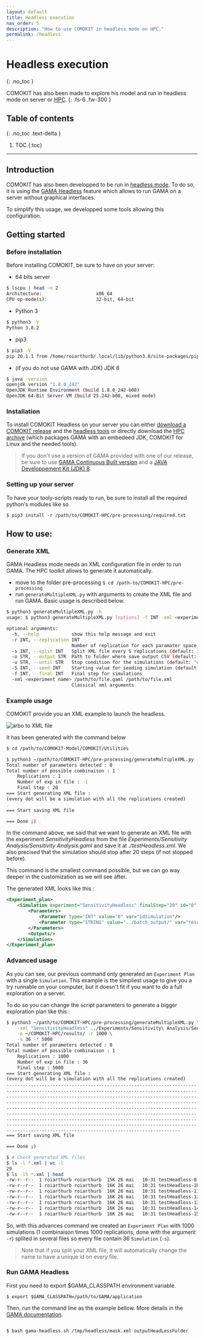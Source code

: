 ```yaml
---
layout: default
title: Headless execution
nav_order: 5
description: "How to use COMOKIT in headless mode on HPC."
permalink: /headless
---
```


# Headless execution
{: .no_toc }

COMOKIT has also been made to explore his model and run in headless mode on server or [HPC](https://en.wikipedia.org/wiki/High-performance_computing).
{: .fs-6 .fw-300 }

## Table of contents
{: .no_toc .text-delta }

1. TOC
{:toc}

---

## Introduction

COMOKIT has also been developped to be run in [headless mode](https://en.wikipedia.org/wiki/Headless_software). To do so, it is using the [GAMA Headless](https://gama-platform.github.io/wiki/Headless) feature which allows to run GAMA on a server without graphical interfaces. 

To simplify this usage, we developped some tools allowing this configuration.

## Getting started

### Before installation

Before installing COMOKIT, be sure to have on your server:

- 64 bits server
```bash
$ lscpu | head -n 2
Architecture:                    x86_64
CPU op-mode(s):                  32-bit, 64-bit
```
- Python 3
```bash
$ python3 -V
Python 3.8.2
```
- pip3
```bash
$ pip3 -V
pip 20.1.1 from /home/roiarthurb/.local/lib/python3.8/site-packages/pip (python 3.8)
```
- (if you do not use GAMA with JDK) JDK 8
```bash
$ java -version
openjdk version "1.8.0_242"
OpenJDK Runtime Environment (build 1.8.0_242-b08)
OpenJDK 64-Bit Server VM (build 25.242-b08, mixed mode)
```

### Installation

To install COMOKIT Headless on your server you can either [download a COMOKIT release](https://github.com/COMOKIT/COMOKIT-Model/releases/) and the [headless tools](https://github.com/COMOKIT/COMOKIT-HPC) or directly download the [HPC archive](https://github.com/COMOKIT/COMOKIT-HPC/releases/) (which packages GAMA with an embedeed JDK, COMOKIT for Linux and the needed tools).

> If you don't use a version of GAMA provided with one of our release, be sure to use [GAMA Continuous Built version](https://github.com/gama-platform/gama/releases/tag/continuous) and a [JAVA Developpement Kit (JDK) 8](https://en.wikipedia.org/wiki/Java_version_history#Java_SE_8).

### Setting up your server

  
To have your tooly-scripts ready to run, be sure to install all the required python's modules like so

```
$ pip3 install -r /path/to/COMOKIT-HPC/pre-processing/required.txt
```

## How to use:

### Generate XML

GAMA Headless mode needs an XML configuration file in order to run GAMA. The HPC toolkit allows to generate it automatically.

- move to the folder pre-processing ``$ cd /path-to/COMOKIT-HPC/pre-processing``
- run `generateMultipleXML.py` with arguments to create the XML file and run GAMA. Basic usage is described below.

```bash
$ python3 generateMultipleXML.py -h
usage: $ python3 generateMultipleXML.py [options] -f INT -xml <experiment name> /path/to/file.gaml /path/to/file.xml

optional arguments:
  -h, --help            show this help message and exit
  -r INT, --replication INT
                        Number of replication for each paramater space (default: 1)
  -s INT, --split INT   Split XML file every S replications (default: 1)
  -o STR, --output STR  Path to folder where save output CSV (default: "../../batch_output")
  -u STR, --until STR   Stop condition for the simulations (default: "world.sim_stop()")
  -S INT, --seed INT    Starting value for seeding simulation (default: 0)
  -f INT, --final INT   Final step for simulations
  -xml <experiment name> /path/to/file.gaml /path/to/file.xml
                        Classical xml arguments
```

### Example usage

COMOKIT provide you an XML example to launch the headless.

![arbo to XML file](assets/images/arboToXMLFile.png)

It has been generated with the command below

```bash
$ cd /path/to/COMOKIT-Model/COMOKIT/Utilities

$ python3 ~/path/to/COMOKIT-HPC/pre-processing/generateMultipleXML.py -xml "SensitivityHeadless" ../Experiments/Sensitivity\ Analysis/Sensitivity\ Analysis.gaml  ./testHeadless.xml -f 20 
Total number of parameters detected : 0
Total number of possible combinaison : 1
	Replications : 1
	Number of exp in file : -1
	Final step : 20
=== Start generating XML file :
(every dot will be a simulation with all the replications created)
.
=== Start saving XML file

=== Done ;)
```

In the command above, we said that we want to generate an XML file with the experiment _SensitivityHeadless_ from the file _Experiments/Sensitivity Analysis/Sensitivity Analysis.gaml_ and save it at _./testHeadless.xml_. We also precised that the simulation should stop after 20 steps (if not stopped before).

This command is the smallest command possible, but we can go way deeper in the customization as we will see after.

The generated XML looks like this :

```xml
<Experiment_plan>
	<Simulation experiment="SensitivityHeadless" finalStep="20" id="0" seed="0" sourcePath="../Experiments/Sensitivity Analysis/Sensitivity Analysis.gaml" until="world.sim_stop()">
		<Parameters>
			<Parameter type="INT" value="0" var="idSimulation"/>
			<Parameter type="STRING" value="../batch_output/" var="result_folder"/>
		</Parameters>
		<Outputs/>
	</Simulation>
</Experiment_plan>
```

### Advanced usage

As you can see, our previous command only generated an `Experiment Plan` with a single `Simulation`. This example is the simpliest usage to give you a try runnable on your computer, but it doesn't fit if you want to do a full exploration on a server. 

To do so you can change the script parameters to generate a bigger exploration plan like this :

```bash
$ python3 ~/path/to/COMOKIT-HPC/pre-processing/generateMultipleXML.py \
	-xml "SensitivityHeadless" ../Experiments/Sensitivity\ Analysis/Sensitivity\ Analysis.gaml  ./testHeadless.xml \
	-o ~/COMOKIT-HPC/results/ -r 1000 \
	-s 36 -f 5000
Total number of parameters detected : 0
Total number of possible combinaison : 1
	Replications : 1000
	Number of exp in file : 36
	Final step : 5000
=== Start generating XML file :
(every dot will be a simulation with all the replications created)
.....................................................................................................................
.....................................................................................................................
.....................................................................................................................
.....................................................................................................................
.....................................................................................................................
.....................................................................................................................
.....................................................................................................................
.....................................................................................................................
................................................................
=== Start saving XML file

=== Done ;)

$ # Check generated XML files
$ ls -l *.xml | wc -l
29
$ ls -lh *.xml | head  
-rw-r--r--  1 roiarthurb roiarthurb  15K 26 mai   10:31 testHeadless-0.xml
-rw-r--r--  1 roiarthurb roiarthurb  16K 26 mai   10:31 testHeadless-10.xml
-rw-r--r--  1 roiarthurb roiarthurb  16K 26 mai   10:31 testHeadless-11.xml
-rw-r--r--  1 roiarthurb roiarthurb  16K 26 mai   10:31 testHeadless-12.xml
-rw-r--r--  1 roiarthurb roiarthurb  16K 26 mai   10:31 testHeadless-13.xml
-rw-r--r--  1 roiarthurb roiarthurb  16K 26 mai   10:31 testHeadless-14.xml
-rw-r--r--  1 roiarthurb roiarthurb  16K 26 mai   10:31 testHeadless-15.xml
```

So, with this advances command we created an `Experiment Plan` with 1000 simulations (1 combinaison times 1000 replications, done with the argument `-r`) splited in several files so every file contain 36 `Simulation` (`-s`).

> Note that if you split your XML file, it will automatically change the name to have a unique id on every file.

### Run GAMA Headless
First you need to export $GAMA_CLASSPATH environment variable.
```
$ export $GAMA_CLASSPATH=/path/to/GAMA/application
```

Then, run the command line as the example bellow. More details in the [GAMA documentation](https://gama-platform.github.io/wiki/Headless#command).
```

$ bash gama-headless.sh /tmp/headless/mask.xml outputHeadLessFolder
```
